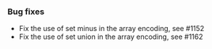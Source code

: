 <!-- NOTE:
     Release notes for unreleased changes go here, following this format:

        ### Features

         * Change description, see #123

        ### Bug fixes

         * Some bug fix, see #124

     DO NOT LEAVE A BLANK LINE BELOW THIS PREAMBLE -->
### Bug fixes

* Fix the use of set minus in the array encoding, see #1152
* Fix the use of set union in the array encoding, see #1162
